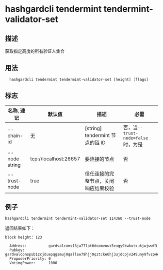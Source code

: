 # hashgardcli tendermint tendermint-validator-set

## 描述

获取指定高度的所有验证人集合

## 用法

```
  hashgardcli tendermint tendermint-validator-set [height] [flags]
```

## 标志

| 名称, 速记    | 默认值                | 描述                                 | 必需                               |
| ------------- | --------------------- | ------------------------------------ | ---------------------------------- |
| --chain-id    | 无                    | [string] tendermint 节点的链 ID      | 否，当`--trust-node=false`时，为是 |
| --node string | tcp://localhost:26657 | 要连接的节点                         | 否                                 |
| --trust-node  | true                  | 信任连接的完整节点，关闭响应结果校验 | 否                                 |

## 例子

```shell
hashgardcli tendermint tendermint-validator-set 114360 --trust-node
```

返回结果如下：

```
block height: 123

  Address:          gardvalcons13ja77lpt0deamvuwz5eugy9kwkutxukjwjwwf3
  Pubkey:           gardvalconspub1zcjduepqgsmuj0qallsw79hjj9qztcke6hj3ujdcpjv249uny9fvzp4eulms0tqvgs
  ProposerPriority: 0
  VotingPower:      1000

```
